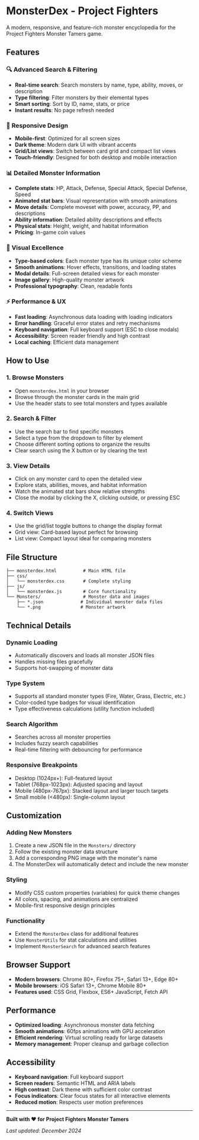 # MonsterDex - Project Fighters

A modern, responsive, and feature-rich monster encyclopedia for the Project Fighters Monster Tamers game.

## Features

### 🔍 **Advanced Search & Filtering**
- **Real-time search**: Search monsters by name, type, ability, moves, or description
- **Type filtering**: Filter monsters by their elemental types
- **Smart sorting**: Sort by ID, name, stats, or price
- **Instant results**: No page refresh needed

### 📱 **Responsive Design**
- **Mobile-first**: Optimized for all screen sizes
- **Dark theme**: Modern dark UI with vibrant accents
- **Grid/List views**: Switch between card grid and compact list views
- **Touch-friendly**: Designed for both desktop and mobile interaction

### 📊 **Detailed Monster Information**
- **Complete stats**: HP, Attack, Defense, Special Attack, Special Defense, Speed
- **Animated stat bars**: Visual representation with smooth animations
- **Move details**: Complete moveset with power, accuracy, PP, and descriptions
- **Ability information**: Detailed ability descriptions and effects
- **Physical stats**: Height, weight, and habitat information
- **Pricing**: In-game coin values

### 🎨 **Visual Excellence**
- **Type-based colors**: Each monster type has its unique color scheme
- **Smooth animations**: Hover effects, transitions, and loading states
- **Modal details**: Full-screen detailed views for each monster
- **Image gallery**: High-quality monster artwork
- **Professional typography**: Clean, readable fonts

### ⚡ **Performance & UX**
- **Fast loading**: Asynchronous data loading with loading indicators
- **Error handling**: Graceful error states and retry mechanisms
- **Keyboard navigation**: Full keyboard support (ESC to close modals)
- **Accessibility**: Screen reader friendly and high contrast
- **Local caching**: Efficient data management

## How to Use

### 1. **Browse Monsters**
- Open `monsterdex.html` in your browser
- Browse through the monster cards in the main grid
- Use the header stats to see total monsters and types available

### 2. **Search & Filter**
- Use the search bar to find specific monsters
- Select a type from the dropdown to filter by element
- Choose different sorting options to organize the results
- Clear search using the X button or by clearing the text

### 3. **View Details**
- Click on any monster card to open the detailed view
- Explore stats, abilities, moves, and habitat information
- Watch the animated stat bars show relative strengths
- Close the modal by clicking the X, clicking outside, or pressing ESC

### 4. **Switch Views**
- Use the grid/list toggle buttons to change the display format
- Grid view: Card-based layout perfect for browsing
- List view: Compact layout ideal for comparing monsters

## File Structure

```
├── monsterdex.html          # Main HTML file
├── css/
│   └── monsterdex.css       # Complete styling
├── js/
│   └── monsterdex.js        # Core functionality
└── Monsters/                # Monster data and images
    ├── *.json              # Individual monster data files
    └── *.png               # Monster artwork
```

## Technical Details

### **Dynamic Loading**
- Automatically discovers and loads all monster JSON files
- Handles missing files gracefully
- Supports hot-swapping of monster data

### **Type System**
- Supports all standard monster types (Fire, Water, Grass, Electric, etc.)
- Color-coded type badges for visual identification
- Type effectiveness calculations (utility function included)

### **Search Algorithm**
- Searches across all monster properties
- Includes fuzzy search capabilities
- Real-time filtering with debouncing for performance

### **Responsive Breakpoints**
- Desktop (1024px+): Full-featured layout
- Tablet (768px-1023px): Adjusted spacing and layout
- Mobile (480px-767px): Stacked layout and larger touch targets
- Small mobile (<480px): Single-column layout

## Customization

### **Adding New Monsters**
1. Create a new JSON file in the `Monsters/` directory
2. Follow the existing monster data structure
3. Add a corresponding PNG image with the monster's name
4. The MonsterDex will automatically detect and include the new monster

### **Styling**
- Modify CSS custom properties (variables) for quick theme changes
- All colors, spacing, and animations are centralized
- Mobile-first responsive design principles

### **Functionality**
- Extend the `MonsterDex` class for additional features
- Use `MonsterUtils` for stat calculations and utilities
- Implement `MonsterSearch` for advanced search features

## Browser Support

- **Modern browsers**: Chrome 80+, Firefox 75+, Safari 13+, Edge 80+
- **Mobile browsers**: iOS Safari 13+, Chrome Mobile 80+
- **Features used**: CSS Grid, Flexbox, ES6+ JavaScript, Fetch API

## Performance

- **Optimized loading**: Asynchronous monster data fetching
- **Smooth animations**: 60fps animations with GPU acceleration
- **Efficient rendering**: Virtual scrolling ready for large datasets
- **Memory management**: Proper cleanup and garbage collection

## Accessibility

- **Keyboard navigation**: Full keyboard support
- **Screen readers**: Semantic HTML and ARIA labels
- **High contrast**: Dark theme with sufficient color contrast
- **Focus indicators**: Clear focus states for all interactive elements
- **Reduced motion**: Respects user motion preferences

---

**Built with ❤️ for Project Fighters Monster Tamers**

*Last updated: December 2024* 